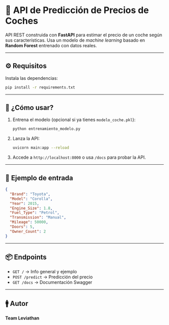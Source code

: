 # 🚗 API de Predicción de Precios de Coches

API REST construida con **FastAPI** para estimar el precio de un coche según sus características. Usa un modelo de *machine learning* basado en **Random Forest** entrenado con datos reales.

---

## ⚙️ Requisitos

Instala las dependencias:

```bash
pip install -r requirements.txt
```

---

## 🚀 ¿Cómo usar?

1. Entrena el modelo (opcional si ya tienes `modelo_coche.pkl`):

   ```bash
   python entrenamiento_modelo.py
   ```

2. Lanza la API:

   ```bash
   uvicorn main:app --reload
   ```

3. Accede a `http://localhost:8000` o usa `/docs` para probar la API.

---

## 🧪 Ejemplo de entrada

```json
{
  "Brand": "Toyota",
  "Model": "Corolla",
  "Year": 2015,
  "Engine_Size": 1.8,
  "Fuel_Type": "Petrol",
  "Transmission": "Manual",
  "Mileage": 50000,
  "Doors": 5,
  "Owner_Count": 2
}
```

---

## 📦 Endpoints

- `GET /` → Info general y ejemplo
- `POST /predict` → Predicción del precio
- `GET /docs` → Documentación Swagger

---

## 🚹 Autor

**Team Leviathan**